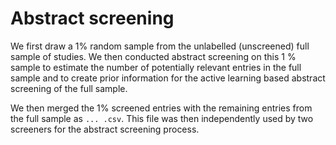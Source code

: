 # Abstract screening

We first draw a 1% random sample from the unlabelled (unscreened) full sample of studies. We then conducted abstract screening on this 1 % sample to estimate the number of potentially relevant entries in the full sample and to create prior information for the active learning based abstract screening of the full sample. 

We then merged the 1% screened entries with the remaining entries from the full sample as `... .csv`. This file was then independently used by two screeners for the abstract screening process.